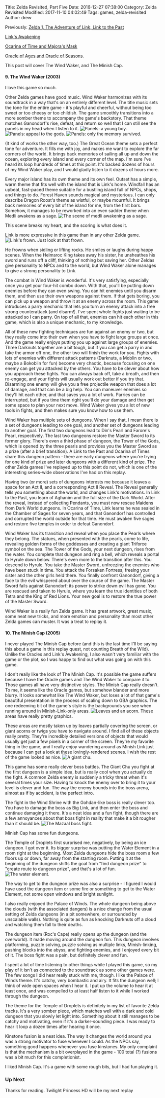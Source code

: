 Title: Zelda Revisited, Part Five
Date: 2016-12-27 07:38:00
Category: Zelda Revisited
Modified: 2017-11-10 04:02:49
Tags: games, zelda-revisited
Author: drew

Previously:
[Zelda 1, The Adventure of Link, Link to the Past]({filename}/2016-10-10-zelda-revisited-part-one.md)

[Link's Awakening]({filename}/2016-10-10-zelda-revisited-part-two.md)

[Ocarina of Time and Majora's Mask]({filename}/2016-10-10-zelda-revisited-part-three.md)

[Oracle of Ages and Oracle of Seasons]({filename}/2016-10-10-zelda-revisited-part-four.md).

This post will cover The Wind Waker,
and The Minish Cap.

#### 9. The Wind Waker (2003)
I love this game so much.

Other Zelda games have good music.
Wind Waker harmonizes with its soundtrack in a way that's on an entirely different level.
The title music sets the tone for the entire game -
it's playful and cheerful,
without being too sweet or too cheesy or too childish.
The game smoothly transitions into a more somber theme to accompany the game's backstory.
That theme matches Ganondorf's rise,
defeat,
and return so well that I can still see the panels in my head when I listen to it.
<img src="{static}/media/zelda/ww_young_boy.png" alt="Panels: a young boy."/>
<img src="{static}/media/zelda/ww_appeal_gods.png" alt="Panels: appeal to the gods."/>
<img src="{static}/media/zelda/ww_memory_survived.png" alt="Panels: only the memory survived."/>

(It kind of works the other way,
too.)
The Great Ocean theme sets a perfect tone for adventure.
It fills me with joy,
and makes me want to explore the far corners of the world.
It brings back memories of sailing all up and down the ocean,
exploring every island and every corner of the map.
I'm sure I've heard its loop hundreds of times at this point.
It's backed dozens of hours of my Wind Waker play,
and I would gladly listen to it dozens of hours more.

Every major island has its own theme and its own feel.
Outset has a simple,
warm theme that fits well with the island that is Link's home.
Windfall has an upbeat,
fast-paced theme suitable for a bustling island full of NPCs,
shops,
and things to do.
Forest Haven sounds magical and mysterious.
I can only describe Dragon Roost's theme as wistful,
or maybe mournful.
It brings back memories of every bit of the island for me,
from the first bars.
Somehow,
it manages to be reworked into an even sadder theme when Medli awakens as a sage.
<img src="{static}/media/zelda/ww_medli_awakening.png" alt="The scene of medli awakening as a sage."/>

This scene breaks my heart,
and the scoring is what does it.

Link is more expressive in this game than in any other Zelda game.
<img src="{static}/media/zelda/ww_frown.jpg" alt="Link's frown."/>
Just look at that frown.

He frowns when sidling or lifting rocks.
He smiles or laughs during happy scenes.
When the Helmaroc King takes away his sister,
he unsheathes his sword and runs off a cliff,
thinking of nothing but saving her.
Other Zeldas give personality to NPCs and to the world,
but Wind Waker alone manages to give a strong personality to Link.

The combat in Wind Waker is wonderful.
It's very satisfying,
especially once you get your four-hit combo down.
With that,
you'll be putting down enemies before they can even swing.
You can hit enemies until you disarm them,
and then use their own weapons against them.
If that gets boring,
you can pick up a weapon and throw it at an enemy across the room.
This game introduces a parry mechanic that lets you turn an enemy attack into a free strong counterattack
(and disarm!).
I've spent whole fights just waiting to be attacked so I can parry.
On top of all that,
enemies can hit each other in this game,
which is also a unique mechanic,
to my knowledge.

All of these new fighting techniques are fun against an enemy or two,
but they really come into their own when you have to fight large groups at once.
And the game really enjoys putting you up against large groups of enemies.
Three Darknuts together are a bit tough,
but if you can get a parry in and take the armor off one,
the other two will finish the work for you.
Fights with lots of enemies with different attack patterns
(Darknuts,
a Moblin or two,
maybe a Bokoblin for fun)
become very chaotic,
because focusing on one enemy can get you attacked by the others.
You have to be clever about how you approach these fights.
You can always back off,
take a breath,
and then re-engage,
and your fights will usually work out better if you try that.
Disarming one enemy will give you a free projectile weapon that does a lot of damage,
and that can be a big help.
You can maneuver enemies so they'll hit each other,
and that saves you a lot of work.
Parries can be interrupted,
but if you time them right you'll do your damage and then get some space to plan your next move.
Wind Waker gives you a lot of new tools in fights,
and then makes sure you know how to use them.

Wind Waker has multiple sets of dungeons.
When I say that,
I mean there is a set of dungeons leading to one goal,
and another set of dungeons leading to another goal.
The first two dungeons lead to Din's Pearl and Farore's Pearl,
respectively.
The last two dungeons restore the Master Sword to its former glory.
There's even a third phase of dungeon,
the Tower of the Gods,
which is opened by the three pearls and provides you the Master Sword as a prize
(after a brief transition).
A Link to the Past and Ocarina of Times share this dungeon pattern -
there are early dungeons where you're trying for one kind of prize and later dungeons with a different kind of prize.
The other Zelda games I've replayed up to this point do not,
which is one of the interesting series-wide observations I've had on this replay.

Having two
(or more)
sets of dungeons interests me because it leaves a space for an Act II,
and a corresponding Act II Reveal.
The Reveal generally tells you something about the world,
and changes Link's motivations.
In Link to the Past,
you learn of Aghanim and the full size of the Dark World.
After the reveal,
instead of collecting Pendants,
you must now rescue Maidens from Dark World dungeons.
In Ocarina of Time,
Link learns he was sealed in the Chamber of Sages for seven years,
and that Ganondorf has controlled and corrupted the world outside for that time.
He must awaken five sages and restore five temples in order to defeat Ganondorf.

Wind Waker has its transition and reveal when you place the Pearls where they belong.
The statues,
when presented with the pearls,
come to life,
revealing golden forms of the goddesses and creating a giant Triforce symbol on the sea.
The Tower of the Gods,
your next dungeon,
rises from the water.
You complete that dungeon and ring a bell,
which reveals a portal to Hyrule down below.
There's even more to the transition after this.
You descend to Hyrule.
You take the Master Sword,
unfreezing the enemies who have been stuck in time.
You attack the Forsaken Fortress,
freeing your sister and the other girls held there.
You finally confront Ganondorf,
giving a face to the evil whispered about over the course of the game.
The Master Sword fails against Ganondorf;
its power to strike down evil has gone.
You are rescued and taken to Hyrule,
where you learn the true identities of both Tetra and the King of Red Lions.
Your new goal is to restore the true power of the Master Sword.

Wind Waker is a really fun Zelda game.
It has great artwork,
great music,
some neat new tricks,
and more emotion and personality than most other Zelda games can muster.
It was a treat to replay it.

#### 10. The Minish Cap (2005)
I never played The Minish Cap before
(and this is the last time I'll be saying this about a game in this replay quest,
not counting Breath of the Wild).
Unlike the Oracles and Link's Awakening,
I also wasn't very familiar with the game or the plot,
so I was happy to find out what was going on with this game.

I don't really like the look of The Minish Cap.
It's possible the game suffers because I have the Oracle games and The Wind Waker to compare it to.
Those games all have very distinctive styles.
The Minish Cap really doesn't.
To me,
it seems like the Oracle games,
but somehow blander and more blurry.
It looks somewhat like The Wind Waker,
but loses a lot of that game's beautiful presentation in the process of scaling down to GBA graphics.
The one redeeming bit of the game's style is the backgrounds you see when running around in Minish-Link-only areas.
<img src="{static}/media/zelda/mc_leaves_acorn.jpg" alt="Leaves and an acorn."/>
These areas have really pretty graphics.

These areas are mostly taken up by leaves partially covering the screen,
or giant acorns or twigs you have to navigate around.
I find all of these objects really pretty.
They're incredibly detailed versions of objects that would usually get just a few pixels in a corner of the screen.
They're my favorite thing in the game,
and I really enjoy wandering around as Minish Link just because I can get a look at these lovingly-rendered scenes.
I wish the rest of
the game looked as nice.
<img src="{static}/media/zelda/mc_giant_chu.jpg" alt="A giant chu."/>

This game has some really clever boss battles.
The Giant Chu you fight at the first dungeon is a simple idea,
but is really cool when you actually do the fight.
A common Zelda enemy is suddenly a tricky threat when it's several times your size.
Having to knock the enemy over to bring it to your level is clever and fun.
The way the enemy bounds into the boss arena,
almost as if by accident,
is the perfect intro.

The fight in the Wind Shrine with the Gohdan-like boss is really clever too.
You have to damage the boss as Big Link,
and then enter the boss and continue damaging it there.
It's a neat idea and a fun fight,
though there are a few annoyances about that boss fight in reality that make it a bit rougher than it should be.
<img src="{static}/media/zelda/mc_mazaal.jpg" alt="The Mazaal boss fight."/>


Minish Cap has some fun dungeons.

The Temple of Droplets first surprised me,
negatively,
by being an ice dungeon.
I got over it.
Its bigger surprise was putting the Water Element in a room right at the beginning.
Most Zelda dungeons hide the boss room a few floors up or down,
far away from the starting room.
Putting it at the beginning of the dungeon shifts the goal from "find dungeon prize" to "create route to dungeon prize",
and that's a lot of fun.
<img src="{static}/media/zelda/mc_water_element.jpg" alt="The water element."/>

The way to get to the dungeon prize was also a surprise -
I figured I would have used the dungeon item or some fire or something to get to the Water Element,
not some open windows and bright sunlight.

I also really enjoyed the Palace of Winds.
The whole dungeon being above the clouds
(with the associated dangers)
is a nice change from the usual setting of Zelda dungeons
(in a pit somewhere,
or surrounded by unscalable walls).
Nothing is quite as fun as knocking Darknuts off a cloud and watching them fall to their deaths.

The dungeon item
(Roc's Cape)
really opens up the dungeon
(and the overworld).
It made moving around the dungeon fun.
This dungeon involves platforming,
puzzle solving,
puzzle solving as multiple links,
Minish-linking,
pushing blocks into the abyss,
and fighting enemies,
and I enjoyed every bit of it.
The boss fight was a pain,
but definitely clever and fun.

I spent a lot of time listening to other things while I played this game,
so my play of it isn't as connected to the soundtrack as some other games were.
The few songs I did hear really stuck with me,
though.
I like the Palace of Winds theme.
It's catchy,
very bombastic and airy.
It fits the dungeon well;
I think of wide open spaces when I hear it.
I put up the volume to hear it at least once,
and was compelled to at least half listen to it while I worked through the
dungeon.

The theme for the Temple of Droplets is definitely in my list of favorite Zelda tracks.
It's a very somber piece,
which matches well with a dark and cold dungeon that you slowly let light into.
Something about it still manages to be catchy and motivating,
even if it's a darker-sounding piece.
I was ready to hear it loop a dozen times after hearing it once.

Kinstone fusion is a neat idea.
The way it changes the world around you was a strong motivator to fuse whenever I could.
As the NPCs say,
something good happens whenever you fuse kinstones.
My only complaint is that the mechanism is a bit overplayed in the game -
100 total (?) fusions was a bit much for this completionist.

I liked Minish Cap.
It's a game with some rough bits,
but I had fun playing it.

### Up Next
Thanks for reading.
Twilight Princess HD will be my next replay
